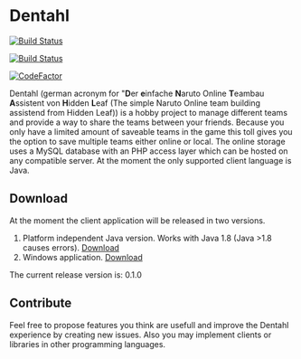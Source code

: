# Dentahl

[![Build Status](https://travis-ci.org/Clayn/dentahl.svg?branch=master)](https://travis-ci.org/Clayn/dentahl)

[![Build Status](http://213.109.161.209:8080/job/Dentahl/job/master/badge/icon)](http://213.109.161.209:8080/job/Dentahl/job/master/)

[![CodeFactor](https://www.codefactor.io/repository/github/clayn/dentahl/badge)](https://www.codefactor.io/repository/github/clayn/dentahl)

Dentahl (german acronym for "**D**er **e**infache **N**aruto Online **T**eambau **A**ssistent von **H**idden **L**eaf (The simple Naruto Online team building assistend from Hidden Leaf)) is a hobby project to manage different teams and provide a way to share the teams between your friends. 
Because you only have a limited amount of saveable teams in the game this toll gives you the option to save multiple teams either online or local. 
The online storage uses a MySQL database with an PHP access layer which can be hosted on any compatible server. 
At the moment the only supported client language is Java.

## Download
At the moment the client application will be released in two versions.

 1. Platform independent Java version. Works with Java 1.8 (Java >1.8 causes errors). [Download](https://github.com/Clayn/dentahl/releases/download/v0.1.0/Dentahl4J-0.1.0.jar)
 2. Windows application. [Download](https://github.com/Clayn/dentahl/releases/download/v0.1.0/Dentahl4J-0.1.0.zip)

The current release version is: 0.1.0

## Contribute
Feel free to propose features you think are usefull and improve the Dentahl experience by creating new issues.
Also you may implement clients or libraries in other programming languages. 
<!--stackedit_data:
eyJoaXN0b3J5IjpbLTE1NzE2OTkzNjksLTEwMzkyNzkwLDgwMT
E3MzE1MV19
-->
